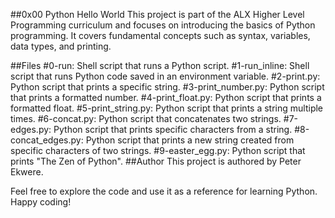 ##0x00 Python Hello World
This project is part of the ALX Higher Level Programming curriculum and focuses on introducing the basics of Python programming. It covers fundamental concepts such as syntax, variables, data types, and printing.

##Files
#0-run: Shell script that runs a Python script.
#1-run_inline: Shell script that runs Python code saved in an environment variable.
#2-print.py: Python script that prints a specific string.
#3-print_number.py: Python script that prints a formatted number.
#4-print_float.py: Python script that prints a formatted float.
#5-print_string.py: Python script that prints a string multiple times.
#6-concat.py: Python script that concatenates two strings.
#7-edges.py: Python script that prints specific characters from a string.
#8-concat_edges.py: Python script that prints a new string created from specific characters of two strings.
#9-easter_egg.py: Python script that prints "The Zen of Python".
##Author
This project is authored by Peter Ekwere.

Feel free to explore the code and use it as a reference for learning Python. Happy coding!
